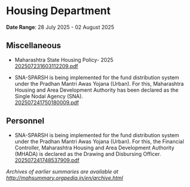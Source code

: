 # Housing Department

**Date Range**: 28 July 2025 - 02 August 2025


## Miscellaneous
- Maharashtra State Housing Policy- 2025\
  [202507231603112209.pdf](https://gr.maharashtra.gov.in/Site/Upload/Government%20Resolutions/English/202507231603112209.pdf)

- SNA-SPARSH is being implemented for the fund distribution system under the Pradhan Mantri Awas Yojana (Urban). For this, Maharashtra Housing and Area Development Authority has been declared as the Single Nodal Agency (SNA).\
  [202507241750180009.pdf](https://gr.maharashtra.gov.in/Site/Upload/Government%20Resolutions/English/202507241750180009.pdf)

## Personnel
- SNA-SPARSH is being implemented for the fund distribution system under the Pradhan Mantri Awas Yojana (Urban). For this, the Financial Controller, Maharashtra Housing and Area Development Authority (MHADA) is declared as the Drawing and Disbursing Officer.\
  [202507241748537909.pdf](https://gr.maharashtra.gov.in/Site/Upload/Government%20Resolutions/English/202507241748537909.pdf)


*Archives of earlier summaries are available at http://mahsummary.orgpedia.in/en/archive.html*